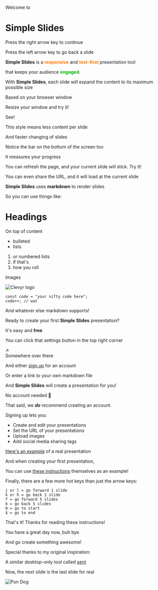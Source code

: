 Welcome to
# Simple Slides
Press the right arrow key
to continue

Press the left arrow key
to go back a slide

**Simple Slides** is a <span style="color: #ff7b00">**responsive**</span> and
<span style="color: #ff7b00">**text-first**</span> presentation tool

that keeps your audience <span style="color: #00b300;">**engaged**</span>.

With **Simple Slides**, each slide will expand
the content to its
maximum possible size

Based on your browser window

Resize your window and try it!

See!

This style means less content
per slide

And faster changing of slides

Notice the bar on the bottom
of the screen too

It measures your progress

You can refresh the page,
and your current slide will stick. Try it!

You can even share the URL,
and it will load at the current slide

**Simple Slides** uses
**markdown** to render slides

So you can use things like:

# Headings
On top of content

- bulleted
- lists

1. or numbered lists
1. if that's
1. how you roll

Images

![Clevyr logo](/images/clevyr.png)

```
const code = "your nifty code here";
code++; // wat
```

And whatever else
markdown supports!

Ready to create your first
**Simple Slides** presentation?

It's easy and **free**

You can click that settings button in the top right corner

<span>&#8599;&#65039;</span>
<br />Somewhere over there

And either [sign up](/register) for an account

Or enter a link to your own markdown file

And **Simple Slides** will create a presentation for you!

No account needed
<span>&#127881;</span>

That said, we ***do*** recommend creating an account.

Signing up lets you:

* Create and edit your presentations
* Set the URL of your presentations
* Upload images
* Add social media sharing tags

[Here's an example](https://v2.simpleslides.dev/thecodeboss/why-give-talks)
of a real presentation

And when creating your first presentation,

You can use [these instructions](/instructions.md) themselves as an example!

Finally, there are a few more
hot keys than just the arrow keys:

```
j or l = go forward 1 slide
k or h = go back 1 slide
f = go forward 5 slides
b = go back 5 slides
0 = go to start
$ = go to end
```

That's it! Thanks for reading
these instructions!

You have a great
day now, buh bye

And go create something awesome!

Special thanks to my
original inspiration:

A similar desktop-only tool
called [sent](https://tools.suckless.org/sent/)

Now, the next slide is
the last slide for real

![Pun Dog](/images/pun-dog.jpg)
